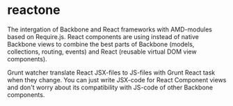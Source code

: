 reactone
========

The intergation of Backbone and React frameworks with AMD-modules based on Require.js. React components are using instead of native Backbone views to combine the best parts of Backbone (models, collections, routing, events) and React (reusable virtual DOM view components).

Grunt watcher translate React JSX-files to JS-files with Grunt React task when they change. You can just write JSX-code for React Component views and don't worry about its compatibility with JS-code of other Backbone components. 
